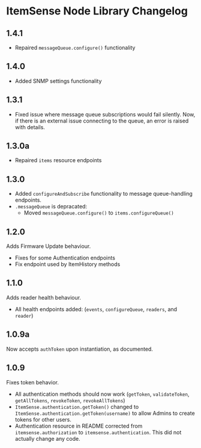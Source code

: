 # ItemSense Node Library Changelog

## 1.4.1
- Repaired `messageQueue.configure()` functionality

## 1.4.0
- Added SNMP settings functionality

## 1.3.1
- Fixed issue where message queue subscriptions would fail silently. Now, if there is an external issue connecting to the queue, an error is raised with details.

## 1.3.0a
- Repaired `items` resource endpoints

## 1.3.0
- Added `configureAndSubscribe` functionality to message queue-handling endpoints.
- `.messageQueue` is depracated:
  - Moved `messageQueue.configure()` to `items.configureQueue()`

## 1.2.0
Adds Firmware Update behaviour.
- Fixes for some Authentication endpoints
- Fix endpoint used by ItemHistory methods

## 1.1.0
Adds reader health behaviour.
- All health endpoints added: (`events`, `configureQueue`, `readers`, and `reader`)

## 1.0.9a
Now accepts `authToken` upon instantiation, as documented.

## 1.0.9
Fixes token behavior.
- All authentication methods should now work (`getToken`, `validateToken`, `getAllTokens`, `revokeToken`, `revokeAllTokens`)
- `ItemSense.authentication.getToken()` changed to `ItemSense.authentication.getToken(username)` to allow Admins to create tokens for other users.
- Authentication resource in README corrected from `itemsense.authorization` to `itemsense.authentication`. This did not actually change any code.
